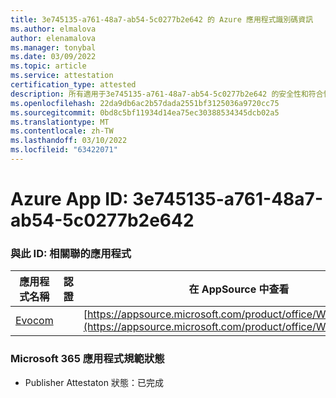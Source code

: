 ```yaml
---
title: 3e745135-a761-48a7-ab54-5c0277b2e642 的 Azure 應用程式識別碼資訊
ms.author: elmalova
author: elenamalova
ms.manager: tonybal
ms.date: 03/09/2022
ms.topic: article
ms.service: attestation
certification_type: attested
description: 所有適用于3e745135-a761-48a7-ab54-5c0277b2e642 的安全性和符合性資訊資訊。
ms.openlocfilehash: 22da9db6ac2b57dada2551bf3125036a9720cc75
ms.sourcegitcommit: 0bd8c5bf11934d14ea75ec30388534345dcb02a5
ms.translationtype: MT
ms.contentlocale: zh-TW
ms.lasthandoff: 03/10/2022
ms.locfileid: "63422071"
---
```

# <a name="azure-app-id-3e745135-a761-48a7-ab54-5c0277b2e642"></a>Azure App ID: 3e745135-a761-48a7-ab54-5c0277b2e642


### <a name="apps-associated-with-this-id"></a>與此 ID: 相關聯的應用程式
| **應用程式名稱** | **認證** | **在 AppSource 中查看** |
|--------------|---------------|-----------------------|
| [Evocom](https://docs.microsoft.com/microsoft-365-app-certification/forward/WA200002050) |  | [https://appsource.microsoft.com/product/office/WA200002050](https://appsource.microsoft.com/product/office/WA200002050) |

### <a name="microsoft-365-app-compliance-status"></a>Microsoft 365 應用程式規範狀態
- Publisher Attestaton 狀態：已完成
